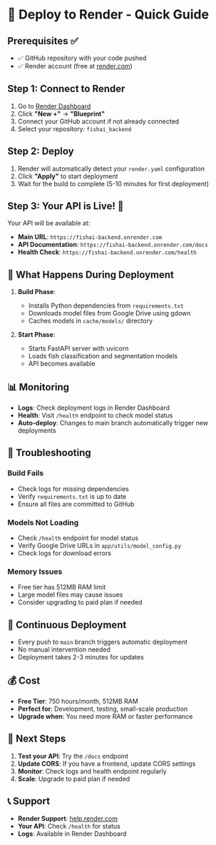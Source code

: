 # 🚀 Deploy to Render - Quick Guide

## Prerequisites ✅
- ✅ GitHub repository with your code pushed
- ✅ Render account (free at [render.com](https://render.com))

## Step 1: Connect to Render

1. Go to [Render Dashboard](https://dashboard.render.com/)
2. Click **"New +"** → **"Blueprint"**
3. Connect your GitHub account if not already connected
4. Select your repository: `fishai_backend`

## Step 2: Deploy

1. Render will automatically detect your `render.yaml` configuration
2. Click **"Apply"** to start deployment
3. Wait for the build to complete (5-10 minutes for first deployment)

## Step 3: Your API is Live! 🎉

Your API will be available at:
- **Main URL**: `https://fishai-backend.onrender.com`
- **API Documentation**: `https://fishai-backend.onrender.com/docs`
- **Health Check**: `https://fishai-backend.onrender.com/health`

## 🔧 What Happens During Deployment

1. **Build Phase**: 
   - Installs Python dependencies from `requirements.txt`
   - Downloads model files from Google Drive using gdown
   - Caches models in `cache/models/` directory

2. **Start Phase**:
   - Starts FastAPI server with uvicorn
   - Loads fish classification and segmentation models
   - API becomes available

## 📊 Monitoring

- **Logs**: Check deployment logs in Render Dashboard
- **Health**: Visit `/health` endpoint to check model status
- **Auto-deploy**: Changes to main branch automatically trigger new deployments

## 🐛 Troubleshooting

### Build Fails
- Check logs for missing dependencies
- Verify `requirements.txt` is up to date
- Ensure all files are committed to GitHub

### Models Not Loading
- Check `/health` endpoint for model status
- Verify Google Drive URLs in `app/utils/model_config.py`
- Check logs for download errors

### Memory Issues
- Free tier has 512MB RAM limit
- Large model files may cause issues
- Consider upgrading to paid plan if needed

## 🔄 Continuous Deployment

- Every push to `main` branch triggers automatic deployment
- No manual intervention needed
- Deployment takes 2-3 minutes for updates

## 💰 Cost

- **Free Tier**: 750 hours/month, 512MB RAM
- **Perfect for**: Development, testing, small-scale production
- **Upgrade when**: You need more RAM or faster performance

## 🎯 Next Steps

1. **Test your API**: Try the `/docs` endpoint
2. **Update CORS**: If you have a frontend, update CORS settings
3. **Monitor**: Check logs and health endpoint regularly
4. **Scale**: Upgrade to paid plan if needed

## 📞 Support

- **Render Support**: [help.render.com](https://help.render.com)
- **Your API**: Check `/health` for status
- **Logs**: Available in Render Dashboard 